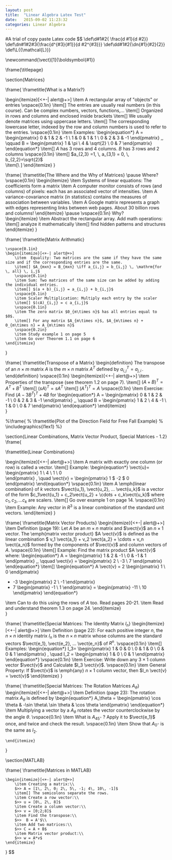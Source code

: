 ```yaml
---
layout: post
title:  "Linear Algebra Latex Test"
date:   2015-09-02 11:23:32
categories: Linear Algebra
---
```

#A trial of copy paste Latex code
$$
\def\d#1#2{ \frac{d #1}{d #2}}
\def\dn#1#2#3{\frac{d^{#3}{#1}}{d #2^{#3}}}
\def\dd#1#2{\dn{#1}{#2}{2}}
\def\L{{\mathcal{L}}}

\newcommand{\vect}[1]{\boldsymbol{#1}}​

\frame{\titlepage}

\section{Matrices}

\frame{
\frametitle{What is a Matrix?}

\begin{itemize}[<+-| alert@+>]
	\item  A rectangular array of "objects" or entries
	\vspace{0.1in}
	\item[] The entries are usually real numbers (in this course). Can be complex numbers, vectors, functions,...
	\item[] Organized in rows and columns and enclosed inside brackets
	\item[] We usually denote matrices using uppercase letters. 
	\item[] The corresponding lowercase letter, indexed by the row and column numbers is used to refer to the entries.
	\vspace{0.1in}
	\item Examples: 
	\begin{equation*}
	A = 
	\begin{pmatrix}
	0 & 1 & 2 & -1 \\
	1 & 0 & 1 & 1 \\
	0 & 2 & 3 & -1
	\end{pmatrix} \,,
	\qquad B =
	\begin{pmatrix}
	1 & \pi \\ 4 & \sqrt{2} \\ 0 & 7 
	\end{pmatrix}
	\end{equation*}
	\item[] $A$ has $3$ rows and $4$ columns. $B$ has $3$ rows and $2$ columns
	\vspace{0.1in} 
	\item[]  $a_{2,3} =1, \, a_{3,1} = 0, \, b_{2,2}=\sqrt{2}$  
	\item[\ ]
\end{itemize}
}

\frame{	
	\frametitle{The Where and the Why of Matrices}
	\pause
	Where?
	\vspace{0.1in} 
	\begin{itemize}
		\item Systems of linear equations: The coefficients form a matrix
		\item A computer monitor consists of rows (and columns) of pixels: each has an associated vector of intensities.
		\item A variance-covariance matrix (in statistics) contains the measures of association between variables. 
		\item A Google matrix represents a graph with edges representing links between web pages. About 30 billion rows and columns!
	\end{itemize}
	\pause 
	\vspace{0.1in} 
	Why?	
	\begin{itemize}
		\item Abstract the rectangular array. Add math operations:
		\item[] analyze it mathematically
		\item[] find hidden patterns and structures
	\end{itemize}
}

\frame{	
	\frametitle{Matrix Arithmatic}

	\vspace{0.1in}
	\begin{itemize}[<+-| alert@+>]
		\item  Equality: Two matrices are the same if they have the same size and if the corresponding entries are the same.
		\item[] $A_{mxn} = B_{mxn} \iff a_{i,j} = b_{i,j} \, \mathrm{for \, all} \, i,j$
		\vspace{0.1in}
		\item Sum: Two matrices of the same size can be added by adding the individual entries. 
		\item[] $(a + b)_{i,j} = a_{i,j} + b_{i,j}$
		\vspace{0.1in}
		\item Scaler Multiplication: Multiply each entry by the scaler
		\item[] $(cA)_{i,j} = c a_{i,j}$
		\vspace{0.1in}
		\item The zero matrix $0_{m\times n}$ has all entries equal to $0$.
		\item[] For any matrix $A_{m\times n}$, $A_{m\times n} + 0_{m\times n} = A_{m\times n}$
		\vspace{0.2in}
		\item Study example 1 on page 5
		\item Go over Theorem 1.1 on page 6
	\end{itemize}
}

\frame{	
	\frametitle{Transpose of a Matrix}
	\begin{definition}
		The transpose of an $n\times m$ matrix $A$ is the $m \times n$ matrix $A^T$ defined by $a^T_{i,j} = a_{j,i} \,$.
	\end{definition}
	\vspace{0.1in}
	\begin{itemize}[<+-| alert@+>]
		\item  Properties of the transpose (see theorem 1.2 on page 7).
		\item[] $(A+B)^T = A^T + B^T$
		\item[] $(sA)^T = sA^T$
		\item[] $(A^T)^T = A$
		\vspace{0.1in}
		\item Exercise: Find $(A - 3 B^T)^T + 4B$ for
		\begin{equation*}
		A = 
		\begin{pmatrix}
		0 & 1 & 2 & -1 \\
		0 & 2 & 3 & -1
		\end{pmatrix} \,,
		\qquad B =
		\begin{pmatrix}
		1 & 2 \\ 4 & -1 \\ 1 & 0 \\ 0 & 7 
		\end{pmatrix}
		\end{equation*}
	\end{itemize}	
}

%\frame{
%	\frametitle{Plot of the Direction Field for Free Fall Example}
%	\includegraphics{l1ex1}	
%}


\section{Linear Combinations, Matrix Vector Product, Special Matrices  - 1.2}
\frame{

\frametitle{Linear Combinations}

\begin{itemize}[<+-| alert@+>]
\item A matrix with exactly one column (or row) is called a vector. 
\item[] Example: 
		\begin{equation*}
		\vect{u}= \begin{pmatrix}
			1  \\ 4  \\ 1 \\ 0  
		\end{pmatrix}
		, \quad \vect{v} = \begin{pmatrix}
		1  $ -2  $ 0  
		\end{pmatrix}
		\end{equation*}
\vspace{0.1in}
\item A \emph{linear combination} of $k$ vectors $\vect{u_1}, \vect{u_2}, ... \vect{u_k}$ is a vector of the form $c_1\vect{u_1} + c_2\vect{u_2} + \cdots + c_k\vect{u_k}$ where $c_1, c_2, ... c_k$ are scalers.
\item[] Go over example 1 on page 14.
\vspace{0.1in}
\item Example: Any vector in $R^3$ is a linear combination of the standard unit vectors.
\end{itemize}
}

\frame{
\frametitle{Matrix Vector Products}
\begin{itemize}[<+-| alert@+>]
\item Definition (page 19): Let $A$ be an $m \times n$ matrix and $\vect{v}$ an $n \times 1$ vector. The \emph{matrix vector product} $A \vect{v}$ is defined as the linear combination $ v_1 \vect{a_1} + v_2 \vect{a_2} + \cdots + v_n \vect{a_n}$ formed by the components of $\vect{v}$ and column vectors of $A$.
\vspace{0.1in}
\item[] Example: Find the matrix product $A \vect{v}$ where:
		\begin{equation*}
		A = 
		\begin{pmatrix}
		1 & 2 & -1 \\
		0 & -1 & 1
		\end{pmatrix} \,,
		\qquad \vect{v} =
		\begin{pmatrix}
		2 \\ -3 \\  7 
		\end{pmatrix}
		\end{equation*}
\item[] 		\begin{equation*}
A \vect{v} = 
2 \begin{pmatrix}
1  \\ 0 
\end{pmatrix}
+ -3 \begin{pmatrix}
2  \\ -1 
\end{pmatrix}
+ 7 \begin{pmatrix}
-1 \\ 1
\end{pmatrix}
 =
\begin{pmatrix}
-11 \\ 10 
\end{pmatrix}
\end{equation*}

\item Can to do this using the rows of $A$ too. Read pages 20-21.
\item Read and understand theorem 1.3 on page 24.
\end{itemize}	
}

\frame{
	\frametitle{Special Matrices: The Identity Matrix $I_n$}
	\begin{itemize}[<+-| alert@+>]
		\item Definition (page 22): For each positive integer $n$, the $n \times n$ identity matrix $I_n$ is the $n \times n$ matrix whose columns are the standard vectors $\vect{e_1}, \vect{e_2}, ... \vect{e_n}$ of $R^n$.
		\vspace{0.1in}
		\item[] Examples: 
		\begin{equation*}
		I_3= \begin{pmatrix}
		1 & 0 & 0 \\
		0 & 1 & 0 \\
		0 & 0 & 1
		\end{pmatrix}
		, \quad I_2 = \begin{pmatrix}
		1 & 0 \\
		0 & 1 
		\end{pmatrix}
		\end{equation*}
		\vspace{0.1in}
		\item Exercise: Write down any $3 \times 1$ column vector $\vect{v}$ and  Calculate $I_3 \vect{v}$.
		\vspace{0.1in}
		\item General Property: If $\vect{v}$ is \emph{any} $n \times 1$ column vector, then $I_n \vect{v} = \vect{v}$
	\end{itemize}
}

\frame{
	\frametitle{Special Matrices: The Rotation Matrices $A_\theta$}
	\begin{itemize}[<+-| alert@+>]
		\item Definition (page 23): The rotation matrix $A_\theta$ is defined by
		\begin{equation*}
		A_\theta = \begin{pmatrix}
		\cos \theta & -\sin \theta\\
		\sin \theta & \cos \theta
		\end{pmatrix}
		\end{equation*}
		\item Multiplying a vector by a $A_\theta$  rotates the vector counterclockwise by the angle $\theta$.
		\vspace{0.1in}
		\item What is $A_{45^{\circ}}$ ? Apply it to $\vect{e_1}$ once, and twice and check the result.
		\vspace{0.1in}
		\item Show that $A_{0^{\circ}}$ is the same as $I_2$.
		 
	\end{itemize}
}

\section{MATLAB}

\frame{
	\frametitle{Matrices in MATLAB}
	
	\begin{itemize}[<+-| alert@+>]
		\item Creating a matrix:\\
		$>> A = [1\, 2\, 0; 2\, 5\, -1; 4\, 10\, -1]$
		\item[] The semicolons separate the rows. 
		\item Create a row vector:\\
		$>> u = [0\, 2\, 8]$	
		\item Create a column vector:\\
		$>> v = [0;2;8]$	
		\item Find the transpose:\\
		$>>  B = A'$\\
		\item Add two matrices:\\
		$>> C = A + B$
		\item Matrix vector product:\\
		$>> w = A*v$ 
	\end{itemize}
}
 $$